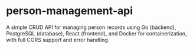 # person-management-api
A simple CRUD API for managing person records using Go (backend), PostgreSQL (database), React (frontend), and Docker for containerization, with full CORS support and error handling.
